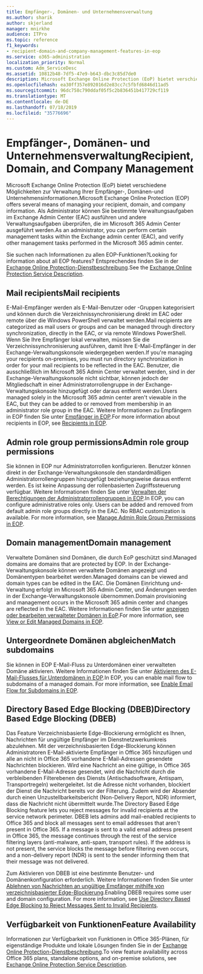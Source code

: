 ```yaml
---
title: Empfänger-, Domänen- und Unternehmensverwaltung
ms.author: sharik
author: skjerland
manager: mnirkhe
audience: ITPro
ms.topic: reference
f1_keywords:
- recipient-domain-and-company-management-features-in-eop
ms.service: o365-administration
localization_priority: Normal
ms.custom: Adm_ServiceDesc
ms.assetid: 10812b48-7df5-47e9-b643-dbc3c85d7de0
description: Microsoft Exchange Online Protection (EoP) bietet verschiedene Möglichkeiten zur Verwaltung Ihrer Empfänger-, Domänen-und Unternehmensinformationen. Als Administrator können Sie bestimmte Verwaltungsaufgaben im Exchange Admin Center (EAC) ausführen und andere Verwaltungsaufgaben überprüfen, die im Microsoft 365 Admin Center ausgeführt werden.
ms.openlocfilehash: ea30ff357e892016d2e83cc7c5fbfd6846d11ad5
ms.sourcegitcommit: 96dc758c790ddaf05f5c2b836451b417729cf119
ms.translationtype: MT
ms.contentlocale: de-DE
ms.lasthandoff: 07/18/2019
ms.locfileid: "35776696"
---
```

# <a name="recipient-domain-and-company-management"></a><span data-ttu-id="172e1-104">Empfänger-, Domänen- und Unternehmensverwaltung</span><span class="sxs-lookup"><span data-stu-id="172e1-104">Recipient, Domain, and Company Management</span></span>

<span data-ttu-id="172e1-105">Microsoft Exchange Online Protection (EoP) bietet verschiedene Möglichkeiten zur Verwaltung Ihrer Empfänger-, Domänen-und Unternehmensinformationen.</span><span class="sxs-lookup"><span data-stu-id="172e1-105">Microsoft Exchange Online Protection (EOP) offers several means of managing your recipient, domain, and company information.</span></span> <span data-ttu-id="172e1-106">Als Administrator können Sie bestimmte Verwaltungsaufgaben im Exchange Admin Center (EAC) ausführen und andere Verwaltungsaufgaben überprüfen, die im Microsoft 365 Admin Center ausgeführt werden.</span><span class="sxs-lookup"><span data-stu-id="172e1-106">As an administrator, you can perform certain management tasks within the Exchange admin center (EAC), and verify other management tasks performed in the Microsoft 365 admin center.</span></span>
  
<span data-ttu-id="172e1-107">Sie suchen nach Informationen zu allen EOP-Funktionen?</span><span class="sxs-lookup"><span data-stu-id="172e1-107">Looking for information about all EOP features?</span></span> <span data-ttu-id="172e1-108">Entsprechendes finden Sie in der [Exchange Online Protection-Dienstbeschreibung](exchange-online-protection-service-description.md).</span><span class="sxs-lookup"><span data-stu-id="172e1-108">See the [Exchange Online Protection Service Description](exchange-online-protection-service-description.md).</span></span>
  
## <a name="mail-recipients"></a><span data-ttu-id="172e1-109">Mail recipients</span><span class="sxs-lookup"><span data-stu-id="172e1-109">Mail recipients</span></span>
<span data-ttu-id="172e1-110"><a name="BKMK_mailrecipients"> </a></span><span class="sxs-lookup"><span data-stu-id="172e1-110"></span></span>

<span data-ttu-id="172e1-111">E-Mail-Empfänger werden als E-Mail-Benutzer oder -Gruppen kategorisiert und können durch die Verzeichnissynchronisierung direkt im EAC oder remote über die Windows PowerShell verwaltet werden.</span><span class="sxs-lookup"><span data-stu-id="172e1-111">Mail recipients are categorized as mail users or groups and can be managed through directory synchronization, directly in the EAC, or via remote Windows PowerShell.</span></span> <span data-ttu-id="172e1-112">Wenn Sie Ihre Empfänger lokal verwalten, müssen Sie die Verzeichnissynchronisierung ausführen, damit Ihre E-Mail-Empfänger in der Exchange-Verwaltungskonsole wiedergegeben werden.</span><span class="sxs-lookup"><span data-stu-id="172e1-112">If you're managing your recipients on-premises, you must run directory synchronization in order for your mail recipients to be reflected in the EAC.</span></span> <span data-ttu-id="172e1-113">Benutzer, die ausschließlich im Microsoft 365 Admin Center verwaltet werden, sind in der Exchange-Verwaltungskonsole nicht sichtbar, können jedoch der Mitgliedschaft in einer Administratorrollengruppe in der Exchange-Verwaltungskonsole hinzugefügt oder daraus entfernt werden.</span><span class="sxs-lookup"><span data-stu-id="172e1-113">Users managed solely in the Microsoft 365 admin center aren't viewable in the EAC, but they can be added to or removed from membership in an administrator role group in the EAC.</span></span> <span data-ttu-id="172e1-114">Weitere Informationen zu Empfängern in EOP finden Sie unter [Empfänger in EOP](https://go.microsoft.com/fwlink/p/?LinkId=280011).</span><span class="sxs-lookup"><span data-stu-id="172e1-114">For more information about recipients in EOP, see [Recipients in EOP](https://go.microsoft.com/fwlink/p/?LinkId=280011).</span></span>
  
## <a name="admin-role-group-permissions"></a><span data-ttu-id="172e1-115">Admin role group permissions</span><span class="sxs-lookup"><span data-stu-id="172e1-115">Admin role group permissions</span></span>
<span data-ttu-id="172e1-116"><a name="BKMK_adminrolegrouppermissions"> </a></span><span class="sxs-lookup"><span data-stu-id="172e1-116"></span></span>

<span data-ttu-id="172e1-p105">Sie können in EOP nur Administratorrollen konfigurieren. Benutzer können direkt in der Exchange-Verwaltungskonsole den standardmäßigen Administratorrollengruppen hinzugefügt beziehungsweise daraus entfernt werden. Es ist keine Anpassung der rollenbasierten Zugriffssteuerung verfügbar. Weitere Informationen finden Sie unter [Verwalten der Berechtigungen der Administratorrollengruppen in EOP](https://go.microsoft.com/fwlink/p/?LinkId=282238).</span><span class="sxs-lookup"><span data-stu-id="172e1-p105">In EOP, you can configure administrative roles only. Users can be added and removed from default admin role groups directly in the EAC. No RBAC customization is available. For more information, see [Manage Admin Role Group Permissions in EOP](https://go.microsoft.com/fwlink/p/?LinkId=282238).</span></span>
  
## <a name="domain-management"></a><span data-ttu-id="172e1-121">Domain management</span><span class="sxs-lookup"><span data-stu-id="172e1-121">Domain management</span></span>
<span data-ttu-id="172e1-122"><a name="BKMK_domainmanagement"> </a></span><span class="sxs-lookup"><span data-stu-id="172e1-122"></span></span>

<span data-ttu-id="172e1-123">Verwaltete Domänen sind Domänen, die durch EoP geschützt sind.</span><span class="sxs-lookup"><span data-stu-id="172e1-123">Managed domains are domains that are protected by EOP.</span></span> <span data-ttu-id="172e1-124">In der Exchange-Verwaltungskonsole können verwaltete Domänen angezeigt und Domänentypen bearbeitet werden.</span><span class="sxs-lookup"><span data-stu-id="172e1-124">Managed domains can be viewed and domain types can be edited in the EAC.</span></span> <span data-ttu-id="172e1-125">Die Domänen Einrichtung und-Verwaltung erfolgt im Microsoft 365 Admin Center, und Änderungen werden in der Exchange-Verwaltungskonsole übernommen.</span><span class="sxs-lookup"><span data-stu-id="172e1-125">Domain provisioning and management occurs in the Microsoft 365 admin center and changes are reflected in the EAC.</span></span> <span data-ttu-id="172e1-126">Weitere Informationen finden Sie unter [anzeigen oder bearbeiten verwalteter Domänen in EoP](https://go.microsoft.com/fwlink/p/?LinkId=282239).</span><span class="sxs-lookup"><span data-stu-id="172e1-126">For more information, see [View or Edit Managed Domains in EOP](https://go.microsoft.com/fwlink/p/?LinkId=282239).</span></span>
  
## <a name="match-subdomains"></a><span data-ttu-id="172e1-127">Untergeordnete Domänen abgleichen</span><span class="sxs-lookup"><span data-stu-id="172e1-127">Match subdomains</span></span>
<span data-ttu-id="172e1-128"><a name="BKMK_EOP_Match_Subdomains"> </a></span><span class="sxs-lookup"><span data-stu-id="172e1-128"></span></span>

<span data-ttu-id="172e1-p107">Sie können in EOP E-Mail-Fluss zu Unterdomänen einer verwalteten Domäne aktivieren. Weitere Informationen finden Sie unter [Aktivieren des E-Mail-Flusses für Unterdomänen in EOP](https://go.microsoft.com/fwlink/p/?LinkId=397213).</span><span class="sxs-lookup"><span data-stu-id="172e1-p107">In EOP, you can enable mail flow to subdomains of a managed domain. For more information, see [Enable Email Flow for Subdomains in EOP](https://go.microsoft.com/fwlink/p/?LinkId=397213).</span></span> 
  
## <a name="directory-based-edge-blocking-dbeb"></a><span data-ttu-id="172e1-131">Directory Based Edge Blocking (DBEB)</span><span class="sxs-lookup"><span data-stu-id="172e1-131">Directory Based Edge Blocking (DBEB)</span></span>
<span data-ttu-id="172e1-132"><a name="BKMK_DBEB"> </a></span><span class="sxs-lookup"><span data-stu-id="172e1-132"></span></span>

<span data-ttu-id="172e1-p108">Das Feature Verzeichnisbasierte Edge-Blockierung ermöglicht es Ihnen, Nachrichten für ungültige Empfänger im Dienstnetzwerkumkreis abzulehnen. Mit der verzeichnisbasierten Edge-Blockierung können Administratoren E-Mail-aktivierte Empfänger in Office 365 hinzufügen und alle an nicht in Office 365 vorhandene E-Mail-Adressen gesendete Nachrichten blockieren. Wird eine Nachricht an eine gültige, in Office 365 vorhandene E-Mail-Adresse gesendet, wird die Nachricht durch die verbleibenden Filterebenen des Diensts (Antischadsoftware, Antispam, Transportregeln) weitergeleitet. Ist die Adresse nicht vorhanden, blockiert der Dienst die Nachricht bereits vor der Filterung. Zudem wird der Absender durch einen Unzustellbarkeitsbericht (Non-Delivery Report, NDR) informiert, dass die Nachricht nicht übermittelt wurde.</span><span class="sxs-lookup"><span data-stu-id="172e1-p108">The Directory Based Edge Blocking feature lets you reject messages for invalid recipients at the service network perimeter. DBEB lets admins add mail-enabled recipients to Office 365 and block all messages sent to email addresses that aren't present in Office 365. If a message is sent to a valid email address present in Office 365, the message continues through the rest of the service filtering layers (anti-malware, anti-spam, transport rules). If the address is not present, the service blocks the message before filtering even occurs, and a non-delivery report (NDR) is sent to the sender informing them that their message was not delivered.</span></span> 
  
<span data-ttu-id="172e1-p109">Zum Aktivieren von DBEB ist eine bestimmte Benutzer- und Domänenkonfiguration erforderlich. Weitere Informationen finden Sie unter [Ablehnen von Nachrichten an ungültige Empfänger mithilfe von verzeichnisbasierter Edge-Blockierung](https://go.microsoft.com/fwlink/p/?LinkId=390676).</span><span class="sxs-lookup"><span data-stu-id="172e1-p109">Enabling DBEB requires some user and domain configuration. For more information, see [Use Directory Based Edge Blocking to Reject Messages Sent to Invalid Recipients](https://go.microsoft.com/fwlink/p/?LinkId=390676).</span></span>
  
## <a name="feature-availability"></a><span data-ttu-id="172e1-139">Verfügbarkeit von Funktionen</span><span class="sxs-lookup"><span data-stu-id="172e1-139">Feature Availability</span></span>
<span data-ttu-id="172e1-140"><a name="BKMK_DBEB"> </a></span><span class="sxs-lookup"><span data-stu-id="172e1-140"></span></span>

<span data-ttu-id="172e1-141">Informationen zur Verfügbarkeit von Funktionen in Office 365-Plänen, für eigenständige Produkte und lokale Lösungen finden Sie in der [Exchange Online Protection-Dienstbeschreibung](exchange-online-protection-service-description.md).</span><span class="sxs-lookup"><span data-stu-id="172e1-141">To view feature availability across Office 365 plans, standalone options, and on-premise solutions, see [Exchange Online Protection Service Description](exchange-online-protection-service-description.md).</span></span>
  

